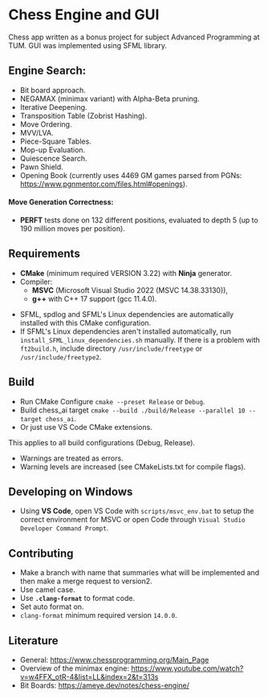 # Chess Engine and GUI

Chess app written as a bonus project for subject Advanced Programming at TUM. GUI was implemented using SFML library.

## Engine Search:
- Bit board approach.
- NEGAMAX (minimax variant) with Alpha-Beta pruning.
- Iterative Deepening.
- Transposition Table (Zobrist Hashing).
- Move Ordering.
- MVV/LVA.
- Piece-Square Tables.
- Mop-up Evaluation.
- Quiescence Search.
- Pawn Shield.
- Opening Book (currently uses 4469 GM games parsed from PGNs: https://www.pgnmentor.com/files.html#openings).
#### Move Generation Correctness:
- **PERFT** tests done on 132 different positions, evaluated to depth 5 (up to 190 million moves per position).


## Requirements
* **CMake** (minimum required VERSION 3.22) with **Ninja** generator.
* Compiler:
    - **MSVC** (Microsoft Visual Studio 2022 (MSVC 14.38.33130)),
    - **g++** with C++ 17  support (gcc 11.4.0).
- SFML, spdlog and SFML's Linux dependencies are automatically installed with this CMake configuration.
- If SFML's Linux dependencies aren't installed automatically, run `install_SFML_linux_dependencies.sh` manually. If there is a problem with `ft2build.h`, include directory `/usr/include/freetype` or `/usr/include/freetype2`.

## Build
- Run CMake Configure `cmake --preset Release` or `Debug`.
- Build chess_ai target `cmake --build ./build/Release --parallel 10 --target chess_ai`.
- Or just use VS Code CMake extensions.

This applies to all build configurations (Debug, Release).
- Warnings are treated as errors.
- Warning levels are increased (see CMakeLists.txt for compile flags).


## Developing on Windows
- Using **VS Code**, open VS Code with `scripts/msvc_env.bat` to setup the correct environment for MSVC or open Code through `Visual Studio Developer Command Prompt`.

## Contributing
- Make a branch with name that summaries what will be implemented and then make a merge request
to version2.
- Use camel case.
- Use **`.clang-format`** to format code.
- Set auto format on.
- `clang-format` minimum required version `14.0.0`.

## Literature
- General: https://www.chessprogramming.org/Main_Page
- Overview of the minimax engine: https://www.youtube.com/watch?v=w4FFX_otR-4&list=LL&index=2&t=313s
- Bit Boards: https://ameye.dev/notes/chess-engine/
